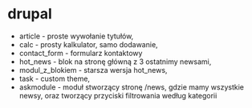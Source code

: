 # drupal
- article - proste wywołanie tytułów,
- calc - prosty kalkulator, samo dodawanie,
- contact_form - formularz kontaktowy
- hot_news - blok na stronę główną z 3 ostatnimy newsami,
- modul_z_blokiem - starsza wersja hot_news,
- task - custom theme,
- askmodule - moduł stworzący stronę /news, gdzie mamy wszystkie newsy, oraz tworzący przyciski filtrowania według kategorii
